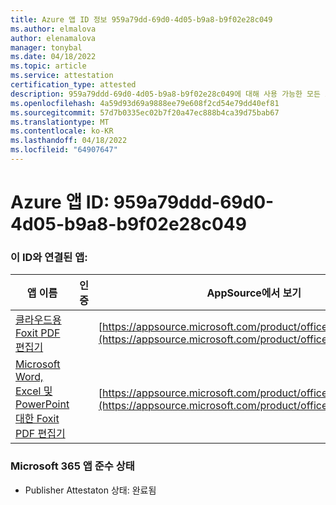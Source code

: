 ```yaml
---
title: Azure 앱 ID 정보 959a79dd-69d0-4d05-b9a8-b9f02e28c049
ms.author: elmalova
author: elenamalova
manager: tonybal
ms.date: 04/18/2022
ms.topic: article
ms.service: attestation
certification_type: attested
description: 959a79ddd-69d0-4d05-b9a8-b9f02e28c049에 대해 사용 가능한 모든 보안 및 규정 준수 정보입니다.
ms.openlocfilehash: 4a59d93d69a9888ee79e608f2cd54e79dd40ef81
ms.sourcegitcommit: 57d7b0335ec02b7f20a47ec888b4ca39d75bab67
ms.translationtype: MT
ms.contentlocale: ko-KR
ms.lasthandoff: 04/18/2022
ms.locfileid: "64907647"
---
```

# <a name="azure-app-id-959a79dd-69d0-4d05-b9a8-b9f02e28c049"></a>Azure 앱 ID: 959a79ddd-69d0-4d05-b9a8-b9f02e28c049


### <a name="apps-associated-with-this-id"></a>이 ID와 연결된 앱:
| **앱 이름** | **인증** | **AppSource에서 보기** |
|--------------|---------------|-----------------------|
| [클라우드용 Foxit PDF 편집기](../forward/WA200003703.md) |  | [https://appsource.microsoft.com/product/office/WA200003703](https://appsource.microsoft.com/product/office/WA200003703) |
| [Microsoft Word, Excel 및 PowerPoint 대한 Foxit PDF 편집기](../forward/WA200003206.md) |  | [https://appsource.microsoft.com/product/office/WA200003206](https://appsource.microsoft.com/product/office/WA200003206) |

### <a name="microsoft-365-app-compliance-status"></a>Microsoft 365 앱 준수 상태
- Publisher Attestaton 상태: 완료됨
